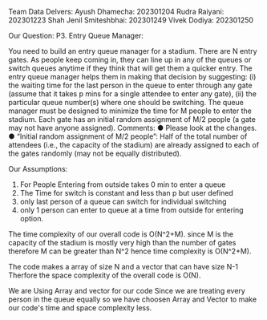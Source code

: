 Team Data Delvers:
Ayush Dhamecha: 202301204
Rudra Raiyani: 202301223
Shah Jenil Smiteshbhai: 202301249
Vivek Dodiya: 202301250

Our Question:
P3. Entry Queue Manager:

You need to build an entry queue manager for a stadium. There are N entry gates.
As people keep coming in, they can line up in any of the queues or switch queues
anytime if they think that will get them a quicker entry. The entry queue manager
helps them in making that decision by suggesting:
(i) the waiting time for the last person in the queue to enter through any gate
(assume that it takes p mins for a single attendee to enter any gate),
(ii) the particular queue number(s) where one should be switching.
The queue manager must be designed to minimize the time for M people to enter
the stadium. Each gate has an initial random assignment of M/2 people (a gate
may not have anyone assigned).
Comments:
● Please look at the changes.
● “Initial random assignment of M/2 people”: Half of the total number of
attendees (i.e., the capacity of the stadium) are already assigned to each
of the gates randomly (may not be equally distributed).




Our Assumptions:
1. For People Entering from outside takes 0 min to enter a queue
2. The Time for switch is constant and less than p but user defined
3. only last person of a queue can switch for individual switching
4. only 1 person can enter to queue at a time from outside for entering option.


The time complexity of our overall code is O(N^2+M).
since M is the capacity of the stadium is mostly very high than the number of gates therefore M can be greater than N^2 hence time complexity is O(N^2+M).


The code makes a array of size N and a vector that can have size N-1 
Therfore the space complexity of the overall code is O(N).


We are Using Array and vector for our code Since we are treating every person in the queue equally so we have choosen Array and Vector to make our code's time and space complexity less.
